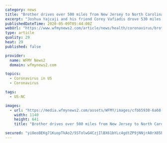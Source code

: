 ```yaml
---
category: news
title: "Brother drives over 500 miles from New Jersey to North Carolina to bring his sister N95 masks"
excerpt: "Joshua Yajcaji and his friend Corey Vafiadis drove 530 miles simply to deliver his sister Alexis Schulman who is a Registered Nurse, a package of N95 masks."
publishedDateTime: 2020-05-09T05:44:00Z
webUrl: "https://www.wfmynews2.com/article/news/health/coronavirus/brother-drives-530-miles-to-bring-n95-masks-to-sister-who-is-a-frontline-worker/83-24516433-9c24-420d-9607-1352eee38b2f"
type: article
quality: 29
heat: 29
published: false

provider:
  name: WFMY News2
  domain: wfmynews2.com

topics:
  - Coronavirus in US
  - Coronavirus

tags:
  - US-NC

images:
  - url: "https://media.wfmynews2.com/assets/WFMY/images/cfbb5938-6a68-4dd4-8671-1c98fbb7ffb3/cfbb5938-6a68-4dd4-8671-1c98fbb7ffb3_1140x641.jpg"
    width: 1140
    height: 641
    title: "Brother drives over 500 miles from New Jersey to North Carolina to bring his sister N95 masks"

secured: "yiOeoBEKg71KuopTkAo2/5STolwG4CzjIlBX61bYLc4gdtZP9jNNjrA0rX85bOR2vRoyxMjKYG6zRwb8OKQ1pxPWbvKDlP3H4yK/pUQoJHGkvPHV/dZjAwzYIm4Sb9nm3odVYgn9G60z4YKhT5WzX9g2xu0LlqPobGlYII+P5hXDZtfFTEBN8//luHvkXM5KiSCiLxtNXl2rnvtxQbWI3SQuFiPzni6Nuqx+JT4MrRwyXC6sfoTzlKrBjSc1nCPFNPlegeztT1Xaf/0I81ztM7q9LO0FxjKcBfwo6U/QHPd2C643vJvkZhMApBalOwxH;RJwCoX8SdgoZ3lIT/GBopA=="
---
```


